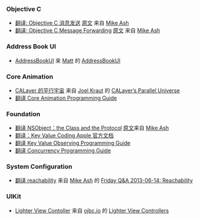 ### Objective C
* [翻译: Objective C 消息发送](https://github.com/0oneo/iOSTranslation/blob/master/NSBlog/%E7%BF%BB%E8%AF%91:%20Objective%20C%20%E6%B6%88%E6%81%AF%E5%8F%91%E9%80%81.md) [原文](https://www.mikeash.com/pyblog/friday-qa-2009-03-20-objective-c-messaging.html) 来自 [Mike Ash](https://www.mikeash.com/)
* [翻译: Objective C Message Forwarding](https://github.com/0oneo/iOSTranslation/blob/master/NSBlog/%E7%BF%BB%E8%AF%91%20Objective%20C%20Message%20Forwarding.md) [原文](https://www.mikeash.com/pyblog/friday-qa-2009-03-27-objective-c-message-forwarding.html) 来自 [Mike Ash](https://www.mikeash.com/)

### Address Book UI

* [AddressBookUI](https://github.com/0oneo/iOSTranslation/blob/master/NSHipster/Cocoa/AddressBookUI.md) 来 [Matt](http://nshipster.com/authors/mattt-thompson/) 的 [Address​Book​UI](http://nshipster.com/addressbookui/)

### Core Animation

* [CALayer 的平行宇宙](https://github.com/0oneo/iOSTranslation/blob/master/CALayer%20%E7%9A%84%E5%B9%B3%E8%A1%8C%E5%AE%87%E5%AE%99.md) 来自  [Joel Kraut](http://blog.spacemanlabs.com/author/ultrajoke/) 的 [CALayer’s Parallel Universe](http://blog.spacemanlabs.com/2011/08/calayers-parallel-universe/)
* [翻译 Core Animation Programming Guide](https://github.com/0oneo/iOSTranslation/blob/master/Apple/%E7%BF%BB%E8%AF%91%20Core%20Animation%20Programming%20Guide.md)

### Foundation
* [翻译 NSObject：the Class and the Protocol](https://github.com/0oneo/iOSTranslation/blob/master/NSBlog/%E7%BF%BB%E8%AF%91%20NSObject%EF%BC%9Athe%20Class%20and%20the%20Protocol.md) [原文](https://mikeash.com/pyblog/friday-qa-2013-10-25-nsobject-the-class-and-the-protocol.html)来自 [Mike Ash](https://www.mikeash.com/)
* [翻译：Key Value Coding Apple 官方文档](https://github.com/0oneo/iOSTranslation/blob/master/Apple/%E7%BF%BB%E8%AF%91%EF%BC%9AKey%20Value%20Coding%20Apple%20%E5%AE%98%E6%96%B9%E6%96%87%E6%A1%A3.md)
* [翻译 Key Value Observing Programming Guide](https://github.com/0oneo/iOSTranslation/blob/master/Apple/%E7%BF%BB%E8%AF%91%20Key%20Value%20Observing%20Programming%20Guide.md)
* [翻译 Concurrency Programming Guide](https://github.com/0oneo/iOSTranslation/blob/master/Apple/%E7%BF%BB%E8%AF%91%20Concurrency%20Programming%20Guide.md)

### System Configuration
* [翻译 reachability](https://github.com/0oneo/iOSTranslation/blob/master/NSBlog/%E7%BF%BB%E8%AF%91%20Reachability.md) 来自 [Mike Ash](https://mikeash.com/) 的 [Friday Q&A 2013-06-14: Reachability](https://mikeash.com/pyblog/friday-qa-2013-06-14-reachability.html) 

### UIKit

* [Lighter View Contoller](https://github.com/0oneo/iOSTranslation/blob/master/objc.io/issue1/light-view-controller.md) 来自 [ojbc.io](http://ojbc.io) 的 [Lighter View Controllers](http://www.objc.io/issues/1-view-controllers/lighter-view-controllers/)
